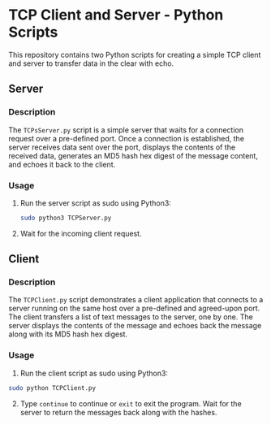 # TCP Client and Server - Python Scripts

This repository contains two Python scripts for creating a simple TCP client and server to transfer data in the clear with echo.

## Server

### Description

The `TCPsServer.py` script is a simple server that waits for a connection request over a pre-defined port. Once a connection is established, the server receives data sent over the port, displays the contents of the received data, generates an MD5 hash hex digest of the message content, and echoes it back to the client.

### Usage

1. Run the server script as sudo using Python3:
   ```bash
   sudo python3 TCPServer.py
   ```
2. Wait for the incoming client request. 

## Client

### Description

The `TCPClient.py` script demonstrates a client application that connects to a server running on the same host over a pre-defined and agreed-upon port. The client transfers a list of text messages to the server, one by one. The server displays the contents of the message and echoes back the message along with its MD5 hash hex digest.

### Usage

1. Run the client script as sudo using Python3:

  ```bash
  sudo python TCPClient.py
  ```
2. Type `continue` to continue or `exit` to exit the program. Wait for the server to return the messages back along with the hashes.
